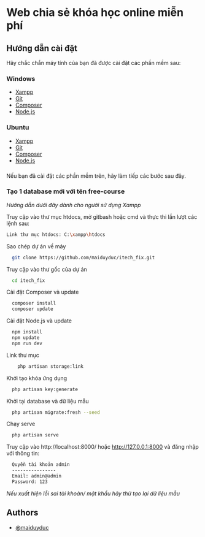 
# Web chia sẻ khóa học online miễn phí



## Hướng dẫn cài đặt

Hãy chắc chắn máy tính của bạn đã được cài đặt các phần mềm sau:
### Windows
- [Xampp](https://www.apachefriends.org/download.html)
- [Git](https://git-scm.com/downloads)
- [Composer](https://getcomposer.org/download/)
- [Node.js](https://www.npmjs.com/get-npm)

### Ubuntu
- [Xampp](https://www.apachefriends.org/download.html)
- [Git](https://git-scm.com/download/linux)
- [Composer](https://www.digitalocean.com/community/tutorials/how-to-install-and-use-composer-on-ubuntu-20-04)
- [Node.js](https://www.digitalocean.com/community/tutorials/how-to-install-node-js-on-ubuntu-18-04)

###
Nếu bạn đã cài đặt các phần mềm trên, hãy làm tiếp các bước sau đây.
###

### Tạo 1 database mới với tên **free-course**

*Hướng dẫn dưới đây dành cho người sử dụng Xampp*

Truy cập vào thư mục htdocs, mở gitbash hoặc cmd và thực thi lần lượt các lệnh sau:
```bash
Link thư mục htdocs: C:\xampp\htdocs
```
Sao chép dự án về máy

```bash
  git clone https://github.com/maiduyduc/itech_fix.git
```

Truy cập vào thư gốc của dự án

```bash
  cd itech_fix
```

Cài đặt Composer và update

```bash
  composer install
  composer update
```

Cài đặt Node.js và update

```bash
  npm install
  npm update
  npm run dev
```

Link thư mục

```bash
    php artisan storage:link
```

Khởi tạo khóa ứng dụng

```bash
  php artisan key:generate
```

Khởi tại database và dữ liệu mẫu

```bash
  php artisan migrate:fresh --seed
```

Chạy serve

```bash
  php artisan serve
```

Truy cập vào http://localhost:8000/ hoặc http://127.0.0.1:8000 và đăng nhập với thông tin:

```bash
  Quyền tài khoản admin
  ----------------
  Email: admin@admin
  Password: 123
```

*Nếu xuất hiện lỗi sai tài khoản/ mật khẩu hãy thử tạo lại dữ liệu mẫu*
## Authors

- [@maiduyduc](https://www.github.com/maiduyduc)

